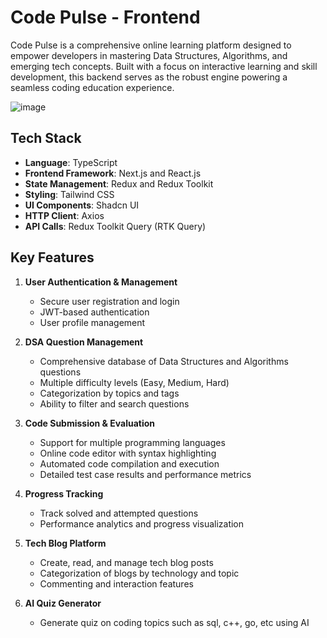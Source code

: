# Code Pulse - Frontend
Code Pulse is a comprehensive online learning platform designed to empower developers in mastering Data Structures, Algorithms, and emerging tech concepts. Built with a focus on interactive learning and skill development, this backend serves as the robust engine powering a seamless coding education experience.

![image](https://github.com/user-attachments/assets/a2c61d42-6f50-43a6-a3a0-6fe7c18cc0f7)

## Tech Stack
- **Language**: TypeScript
- **Frontend Framework**: Next.js and React.js
- **State Management**: Redux and Redux Toolkit
- **Styling**: Tailwind CSS
- **UI Components**: Shadcn UI
- **HTTP Client**: Axios
- **API Calls**: Redux Toolkit Query (RTK Query)

## Key Features
1. **User Authentication & Management**
   - Secure user registration and login
   - JWT-based authentication
   - User profile management

2. **DSA Question Management**
   - Comprehensive database of Data Structures and Algorithms questions
   - Multiple difficulty levels (Easy, Medium, Hard)
   - Categorization by topics and tags
   - Ability to filter and search questions

3. **Code Submission & Evaluation**
   - Support for multiple programming languages
   - Online code editor with syntax highlighting
   - Automated code compilation and execution
   - Detailed test case results and performance metrics

4. **Progress Tracking**
   - Track solved and attempted questions
   - Performance analytics and progress visualization

5. **Tech Blog Platform**
   - Create, read, and manage tech blog posts
   - Categorization of blogs by technology and topic
   - Commenting and interaction features

6. **AI Quiz Generator**
   - Generate quiz on coding topics such as sql, c++, go, etc using AI
